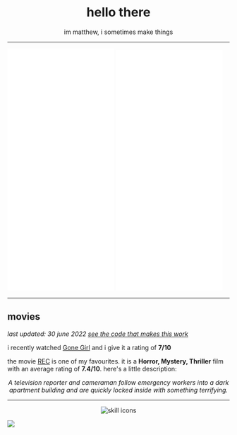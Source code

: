 <div align="center">

  # hello there
  
  im matthew, i sometimes make things

</div>

---

<img width="48%" src="https://raw.githubusercontent.com/matievisthekat/matievisthekat/master/overall-metrics.svg" alt="Overall Metrics" /> <img width="48%" src="https://raw.githubusercontent.com/matievisthekat/matievisthekat/master/recent-metrics.svg" alt="Recent Metrics" />

---

## movies
*last updated: <!--common.timestamp:start-->30 june 2022<!--common.timestamp:end-->
[see the code that makes this work](https://github.com/matievisthekat/matievisthekat/tree/master/movies)*

i recently watched <!--recent.link:start text="recent.title"-->[Gone Girl](https://imdb.com/title/tt2267998/ 'imdb page')<!--recent.link:end--> and i give it a rating of **<!--recent.rating:start-->7<!--recent.rating:end-->/10**

the movie <!--favourite.link:start text="favourite.title"-->[REC](https://imdb.com/title/tt1038988/?ref_=ttls_li_i 'imdb page')<!--favourite.link:end--> is one of my favourites. it is a **<!--favourite.genre:start-->Horror, Mystery, Thriller<!--favourite.genre:end-->** film with an average rating of **<!--favourite.avgRating:start-->7.4<!--favourite.avgRating:end-->/10**. here's a little description:

<div align="center">

  *<!--favourite.desc:start-->A television reporter and cameraman follow emergency workers into a dark apartment building and are quickly locked inside with something terrifying.<!--favourite.desc:end-->*
  
</div>

---

<div align="center">
     <img src="https://skillicons.dev/icons?perline=10&i=cloudflare,netlify,heroku,figma,electron,sass,emotion,css,html,dart,flutter,deno,express,svelte,react,nextjs,ts,js,nodejs,ruby,rails,rust,linux,git,vim,vscode,nginx,mongodb,mysql,postgres" alt="skill icons" />
</div>

![](https://hit.yhype.me/github/profile?user_id=45036977)
